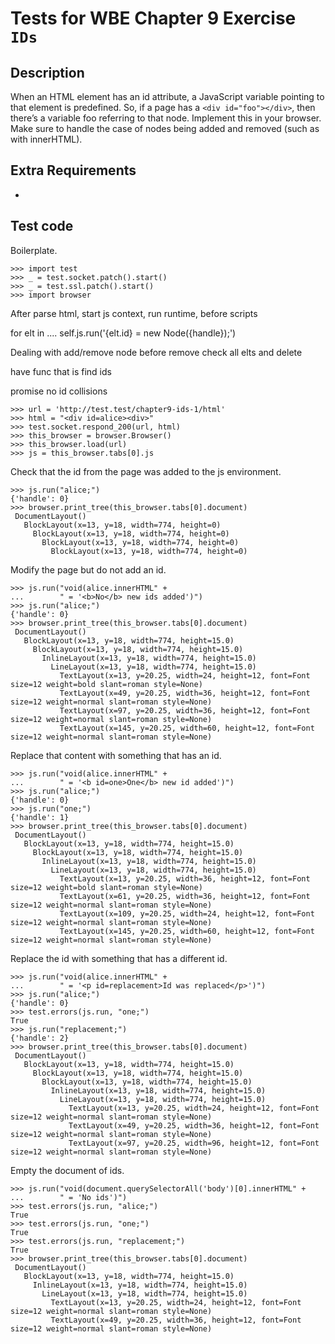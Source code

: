 Tests for WBE Chapter 9 Exercise `IDs`
============================================

Description
-----------

When an HTML element has an id attribute, a JavaScript variable pointing to
    that element is predefined.
So, if a page has a `<div id="foo"></div>`, then there’s a variable foo
    referring to that node.
Implement this in your browser.
Make sure to handle the case of nodes being added and removed (such as with
    innerHTML).


Extra Requirements
------------------
* 


Test code
---------

Boilerplate.

    >>> import test
    >>> _ = test.socket.patch().start()
    >>> _ = test.ssl.patch().start()
    >>> import browser


After parse html, start js context, run runtime, before scripts

for elt in ....
    self.js.run('{elt.id} = new Node({handle});')

Dealing with add/remove node
before remove check all elts and delete

have func that is find ids

promise no id collisions

    >>> url = 'http://test.test/chapter9-ids-1/html'
    >>> html = "<div id=alice><div>"
    >>> test.socket.respond_200(url, html)
    >>> this_browser = browser.Browser()
    >>> this_browser.load(url)
    >>> js = this_browser.tabs[0].js

Check that the id from the page was added to the js environment.

    >>> js.run("alice;")
    {'handle': 0}
    >>> browser.print_tree(this_browser.tabs[0].document)
     DocumentLayout()
       BlockLayout(x=13, y=18, width=774, height=0)
         BlockLayout(x=13, y=18, width=774, height=0)
           BlockLayout(x=13, y=18, width=774, height=0)
             BlockLayout(x=13, y=18, width=774, height=0)

Modify the page but do not add an id.

    >>> js.run("void(alice.innerHTML" +
    ...        " = '<b>No</b> new ids added')")
    >>> js.run("alice;")
    {'handle': 0}
    >>> browser.print_tree(this_browser.tabs[0].document)
     DocumentLayout()
       BlockLayout(x=13, y=18, width=774, height=15.0)
         BlockLayout(x=13, y=18, width=774, height=15.0)
           InlineLayout(x=13, y=18, width=774, height=15.0)
             LineLayout(x=13, y=18, width=774, height=15.0)
               TextLayout(x=13, y=20.25, width=24, height=12, font=Font size=12 weight=bold slant=roman style=None)
               TextLayout(x=49, y=20.25, width=36, height=12, font=Font size=12 weight=normal slant=roman style=None)
               TextLayout(x=97, y=20.25, width=36, height=12, font=Font size=12 weight=normal slant=roman style=None)
               TextLayout(x=145, y=20.25, width=60, height=12, font=Font size=12 weight=normal slant=roman style=None)

Replace that content with something that has an id.

    >>> js.run("void(alice.innerHTML" +
    ...        " = '<b id=one>One</b> new id added')")
    >>> js.run("alice;")
    {'handle': 0}
    >>> js.run("one;")
    {'handle': 1}
    >>> browser.print_tree(this_browser.tabs[0].document)
     DocumentLayout()
       BlockLayout(x=13, y=18, width=774, height=15.0)
         BlockLayout(x=13, y=18, width=774, height=15.0)
           InlineLayout(x=13, y=18, width=774, height=15.0)
             LineLayout(x=13, y=18, width=774, height=15.0)
               TextLayout(x=13, y=20.25, width=36, height=12, font=Font size=12 weight=bold slant=roman style=None)
               TextLayout(x=61, y=20.25, width=36, height=12, font=Font size=12 weight=normal slant=roman style=None)
               TextLayout(x=109, y=20.25, width=24, height=12, font=Font size=12 weight=normal slant=roman style=None)
               TextLayout(x=145, y=20.25, width=60, height=12, font=Font size=12 weight=normal slant=roman style=None)

Replace the id with something that has a different id.

    >>> js.run("void(alice.innerHTML" +
    ...        " = '<p id=replacement>Id was replaced</p>')")
    >>> js.run("alice;")
    {'handle': 0}
    >>> test.errors(js.run, "one;")
    True
    >>> js.run("replacement;")
    {'handle': 2}
    >>> browser.print_tree(this_browser.tabs[0].document)
     DocumentLayout()
       BlockLayout(x=13, y=18, width=774, height=15.0)
         BlockLayout(x=13, y=18, width=774, height=15.0)
           BlockLayout(x=13, y=18, width=774, height=15.0)
             InlineLayout(x=13, y=18, width=774, height=15.0)
               LineLayout(x=13, y=18, width=774, height=15.0)
                 TextLayout(x=13, y=20.25, width=24, height=12, font=Font size=12 weight=normal slant=roman style=None)
                 TextLayout(x=49, y=20.25, width=36, height=12, font=Font size=12 weight=normal slant=roman style=None)
                 TextLayout(x=97, y=20.25, width=96, height=12, font=Font size=12 weight=normal slant=roman style=None)

Empty the document of ids.

    >>> js.run("void(document.querySelectorAll('body')[0].innerHTML" +
    ...        " = 'No ids')")
    >>> test.errors(js.run, "alice;")
    True
    >>> test.errors(js.run, "one;")
    True
    >>> test.errors(js.run, "replacement;")
    True
    >>> browser.print_tree(this_browser.tabs[0].document)
     DocumentLayout()
       BlockLayout(x=13, y=18, width=774, height=15.0)
         InlineLayout(x=13, y=18, width=774, height=15.0)
           LineLayout(x=13, y=18, width=774, height=15.0)
             TextLayout(x=13, y=20.25, width=24, height=12, font=Font size=12 weight=normal slant=roman style=None)
             TextLayout(x=49, y=20.25, width=36, height=12, font=Font size=12 weight=normal slant=roman style=None)




